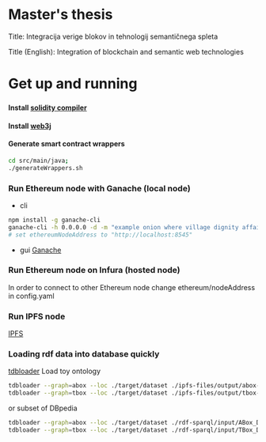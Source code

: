 # Master's thesis 
Title: Integracija verige blokov in tehnologij semantičnega spleta

Title (English): Integration of blockchain and semantic web technologies

# Get up and running

### 
#### Install [solidity compiler](https://docs.soliditylang.org/en/v0.8.0/installing-solidity.html)
#### Install [web3j](http://docs.web3j.io/latest/quickstart/)
#### Generate smart contract wrappers
```bash
cd src/main/java;
./generateWrappers.sh
```

### Run Ethereum node with Ganache (local node)
- cli
```bash
npm install -g ganache-cli
ganache-cli -h 0.0.0.0 -d -m "example onion where village dignity affair lady inject spray car bomb two"
# set ethereumNodeAddress to "http://localhost:8545"
```
- gui
[Ganache](https://www.trufflesuite.com/ganache)

### Run Ethereum node on Infura (hosted node)
In order to connect to other Ethereum node change ethereum/nodeAddress in config.yaml

### Run IPFS node
[IPFS](https://ipfs.io/#install)


### Loading rdf data into database quickly
[tdbloader](https://jena.apache.org/documentation/tdb/commands.html#installation)
Load toy ontology 
```bash
tdbloader --graph=abox --loc ./target/dataset ./ipfs-files/output/abox-axioms.ttl
tdbloader --graph=tbox --loc ./target/dataset ./ipfs-files/output/tbox-axioms.ttl
```
or subset of DBpedia
```bash
tdbloader --graph=abox --loc ./target/dataset ./rdf-sparql/input/ABox_DBpedia_instance-types_lang=en_specific.ttl.gz 
tdbloader --graph=tbox --loc ./target/dataset ./rdf-sparql/input/TBox_DBpedia_ontology_type=parsed.xml
```